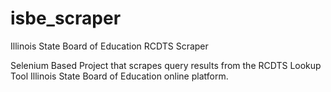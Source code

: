 # isbe_scraper
Illinois State Board of Education RCDTS Scraper

Selenium Based Project that scrapes query results from the RCDTS Lookup Tool Illinois State Board of Education online platform.
